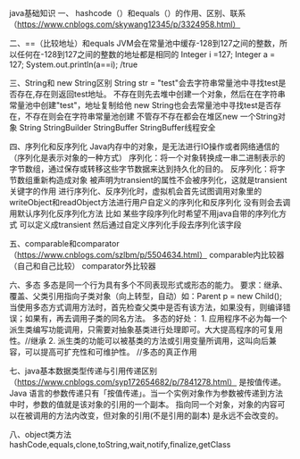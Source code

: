 java基础知识
  一、 hashcode（）和equals（）的作用、区别、联系（https://www.cnblogs.com/skywang12345/p/3324958.html）
  
  二、==（比较地址）和equals
  JVM会在常量池中缓存-128到127之间的整数，所以任何在-128到127之间的整数的地址都是相同的 
  Integer i =127;
  Integer a = 127;
  System.out.println(a==i); /true
  
  三、String和 new String区别
  String str = "test"会去字符串常量池中寻找test是否存在,存在则返回test地址。
  不存在则先去堆中创建一个对象，然后在在字符串常量池中创建"test"，地址复制给他
  new String也会去常量池中寻找test是否存在，不存在则会在字符串常量池创建
  不管存不存在都会在堆区new 一个String对象
  String StringBuilder StringBuffer
  StringBuffer线程安全
  
  四、序列化和反序列化
  Java内存中的对象，是无法进行IO操作或者网络通信的（序列化是表示对象的一种方式）
  序列化：将一个对象转换成一串二进制表示的字节数组，通过保存或转移这些字节数据来达到持久化的目的。
  反序列化：将字节数组重新构造成对象
  被声明为transient的属性不会被序列化，这就是transient关键字的作用
  进行序列化、反序列化时，虚拟机会首先试图调用对象里的writeObject和readObject方法进行用户自定义的序列化和反序列化
  没有则会去调用默认序列化反序列化方法
  比如 某些字段序列化时希望不用java自带的序列化方式 可以定义成transient 然后通过自定义序列化手段去序列化该字段
  
  五、comparable和comparator（https://www.cnblogs.com/szlbm/p/5504634.html）
  comparable内比较器（自己和自己比较）
  comparator外比较器
  
  六、多态
  多态是同一个行为具有多个不同表现形式或形态的能力。
  要求：继承、覆盖、父类引用指向子类对象（向上转型，自动）如：Parent p = new Child();
  当使用多态方式调用方法时，首先检查父类中是否有该方法，如果没有，则编译错误；如果有，再去调用子类的同名方法。
  多态的好处： 1. 应用程序不必为每一个派生类编写功能调用，只需要对抽象基类进行处理即可。大大提高程序的可复用性。//继承 
  2. 派生类的功能可以被基类的方法或引用变量所调用，这叫向后兼容，可以提高可扩充性和可维护性。 //多态的真正作用
  
  七、java基本数据类型传递与引用传递区别（https://www.cnblogs.com/syp172654682/p/7841278.html）
  是按值传递。Java 语言的参数传递只有「按值传递」。当一个实例对象作为参数被传递到方法中时，参数的值就是该对象的引用的一个副本。
  指向同一个对象，对象的内容可以在被调用的方法内改变，但对象的引用(不是引用的副本) 是永远不会改变的。
  
  八、object类方法
  hashCode,equals,clone,toString,wait,notify,finalize,getClass
  